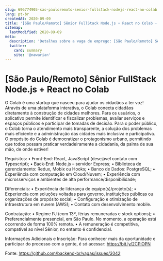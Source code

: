 ```yaml
---
slug: 696774905-sao-pauloremoto-senior-fullstack-nodejs-react-no-colab
lang: pt-br
createdAt: 2020-09-09
title: '[São Paulo/Remoto] Sênior FullStack Node.js + React no Colab - Vaga de Emprego'
sitemap:
  lastModified: 2020-09-09
meta:
  description: 'Detalhes sobre a vaga de emprego: [São Paulo/Remoto] Sênior FullStack Node.js + React no Colab'
  twitter:
    card: summary
    site: '@nawarian'
---
```


# [São Paulo/Remoto] Sênior FullStack Node.js + React no Colab

O Colab é uma startup que nasceu para ajudar os cidadãos a ter voz! Através de uma plataforma interativa, o Colab conecta cidadãos diretamente à construção de cidades melhores. Para os usuários, o aplicativo permite identificar e fiscalizar problemas, avaliar serviços e espaços públicos e participar de tomadas de decisão. Para o poder público, o Colab torna o atendimento mais transparente, a solução dos problemas mais eficiente e a administração das cidades mais inclusiva e participativa. O propósito do Colab é democratizar o protagonismo urbano, permitindo que todos possam praticar verdadeiramente a cidadania, da palma de sua mão, de onde estiver!

Requisitos:
• Front-End: React, JavaScript (desejável contato com Typescript);
• Back-End: Node.js – servidor Express;
• Biblioteca de gerenciamento: Redux, Mobix ou Hooks;
• Banco de Dados: PostgreSQL;
• Experiência com computação em Cloud/Nuvem;
• Experiência com microsserviços e ambientes de alta performance/disponibilidade;

Diferenciais:
• Experiência de liderança de equipe(s)/projeto(s);
• Experiencia com soluções voltadas para governo, instituições públicas ou organizações de propósito social;
• Configuração e otimização de infraestrutura em nuvem (AWS);
• Contato com desenvolvimento mobile.

Contratação:
• Regime PJ (com 13º, férias remuneradas e stock options);
• Preferencialmente presencial, em São Paulo. No momento, a operação está ocorrendo de forma 100% remota.
• A remuneração é competitiva, compatível ao nível Sênior, no entanto é confidencial.

Informações Adicionais e Inscrição:
Para conhecer mais da oportunidade e participar do processo com a gente, é só acessar: https://bit.ly/2CPiOPN



Fonte: https://github.com/backend-br/vagas/issues/3042